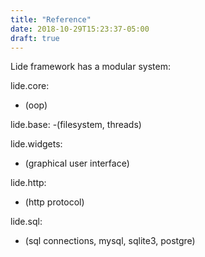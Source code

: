```yaml
---
title: "Reference"
date: 2018-10-29T15:23:37-05:00
draft: true
---
```


Lide framework has a modular system:

lide.core:
 - (oop)

lide.base:
 -(filesystem, threads)

lide.widgets:
 - (graphical user interface)

lide.http:
 - (http protocol)

lide.sql:
 - (sql connections, mysql, sqlite3, postgre)
